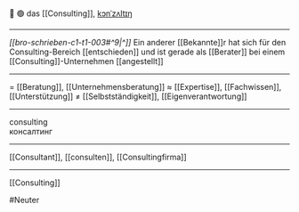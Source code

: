 💼 🟢 das [[Consulting]], [kɔnˈzʌltɪŋ](https://youglish.com/pronounce/Consulting/german)

---
*[[bro-schrieben-c1-t1-003#^9|^]]* Ein anderer [[Bekannte]]r hat sich für den Consulting-Bereich [[entschieden]] und ist gerade als [[Berater]] bei einem [[Consulting]]-Unternehmen [[angestellt]]

---
= [[Beratung]], [[Unternehmensberatung]]
≈ [[Expertise]], [[Fachwissen]], [[Unterstützung]]
≠ [[Selbstständigkeit]], [[Eigenverantwortung]]

---
consulting  
консалтинг

---
[[Consultant]], [[consulten]], [[Consultingfirma]]

---
[[Consulting]]


#Neuter 